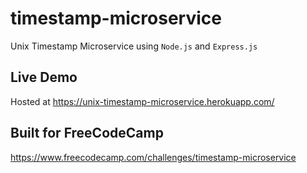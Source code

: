 # timestamp-microservice
Unix Timestamp Microservice using `Node.js` and `Express.js`

## Live Demo
Hosted at https://unix-timestamp-microservice.herokuapp.com/

## Built for FreeCodeCamp
https://www.freecodecamp.com/challenges/timestamp-microservice
